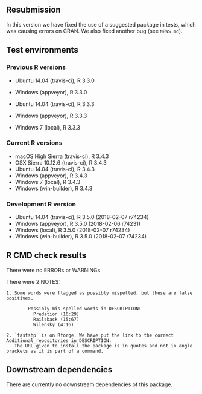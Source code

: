 ## Resubmission

In this version we have fixed the use of a suggested package in tests, which was causing errors on CRAN.
We also fixed another bug (see `NEWS.md`).

## Test environments

### Previous R versions
* Ubuntu 14.04       (travis-ci), R 3.3.0
* Windows             (appveyor), R 3.3.0

* Ubuntu 14.04       (travis-ci), R 3.3.3
* Windows             (appveyor), R 3.3.3
* Windows 7              (local), R 3.3.3

### Current R versions
* macOS High Sierra  (travis-ci), R 3.4.3
* OSX Sierra 10.12.6 (travis-ci), R 3.4.3 
* Ubuntu 14.04       (travis-ci), R 3.4.3
* Windows             (appveyor), R 3.4.3
* Windows 7              (local), R 3.4.3
* Windows          (win-builder), R 3.4.3

### Development R version
* Ubuntu 14.04     (travis-ci), R 3.5.0 (2018-02-07 r74234)
* Windows           (appveyor), R 3.5.0 (2018-02-06 r74231)
* Windows              (local), R 3.5.0 (2018-02-07 r74234)
* Windows        (win-builder), R 3.5.0 (2018-02-07 r74234)

## R CMD check results

There were no ERRORs or WARNINGs

There were 2 NOTES:

    1. Some words were flagged as possibly mispelled, but these are false positives.
     
            Possibly mis-spelled words in DESCRIPTION: 
              Predation (16:29)
              Railsback (15:67)
              Wilensky (4:16)

    2. `fastshp` is on Rforge. We have put the link to the correct Additional_repositories in DESCRIPTION.
       The URL given to install the package is in quotes and not in angle brackets as it is part of a command.

## Downstream dependencies

There are currently no downstream dependencies of this package.
